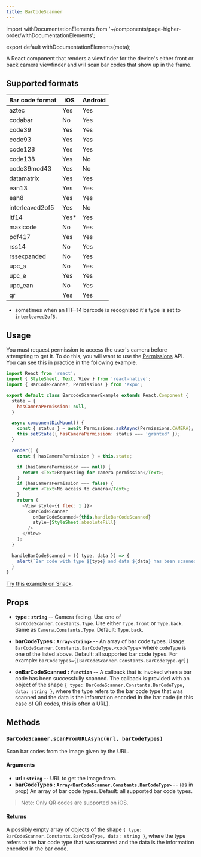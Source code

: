 ```yaml
---
title: BarCodeScanner
---
```


import withDocumentationElements from '~/components/page-higher-order/withDocumentationElements';

export default withDocumentationElements(meta);

A React component that renders a viewfinder for the device's either front or back camera viewfinder and will scan bar codes that show up in the frame.

## Supported formats

| Bar code format | iOS   | Android |
| --------------- | ----- | ------- |
| aztec           | Yes   | Yes     |
| codabar         | No    | Yes     |
| code39          | Yes   | Yes     |
| code93          | Yes   | Yes     |
| code128         | Yes   | Yes     |
| code138         | Yes   | No      |
| code39mod43     | Yes   | No      |
| datamatrix      | Yes   | Yes     |
| ean13           | Yes   | Yes     |
| ean8            | Yes   | Yes     |
| interleaved2of5 | Yes   | No      |
| itf14           | Yes\* | Yes     |
| maxicode        | No    | Yes     |
| pdf417          | Yes   | Yes     |
| rss14           | No    | Yes     |
| rssexpanded     | No    | Yes     |
| upc_a           | No    | Yes     |
| upc_e           | Yes   | Yes     |
| upc_ean         | No    | Yes     |
| qr              | Yes   | Yes     |

* sometimes when an ITF-14 barcode is recognized it's type is set to `interleaved2of5`.

## Usage

You must request permission to access the user's camera before attempting to get it. To do this, you will want to use the [Permissions](../permissions/) API. You can see this in practice in the following example.

```javascript
import React from 'react';
import { StyleSheet, Text, View } from 'react-native';
import { BarCodeScanner, Permissions } from 'expo';

export default class BarcodeScannerExample extends React.Component {
  state = {
    hasCameraPermission: null,
  }

  async componentDidMount() {
    const { status } = await Permissions.askAsync(Permissions.CAMERA); /// @info Before we can use the BarCodeScanner we need to ask the user for permission to access their camera. <a href='../permissions/'>Read more about Permissions.</a>
    this.setState({ hasCameraPermission: status === 'granted' });
  }

  render() {
    const { hasCameraPermission } = this.state;

    if (hasCameraPermission === null) {
      return <Text>Requesting for camera permission</Text>;
    }
    if (hasCameraPermission === false) {
      return <Text>No access to camera</Text>;
    }
    return (
      <View style={{ flex: 1 }}>
        <BarCodeScanner
          onBarCodeScanned={this.handleBarCodeScanned}
          style={StyleSheet.absoluteFill}
        />
      </View>
    );
  }

  handleBarCodeScanned = ({ type, data }) => {
    alert(`Bar code with type ${type} and data ${data} has been scanned!`);/
  }
}
```

[Try this example on Snack](https://snack.expo.io/Skxzn6-5b).

## Props

- **type : `string`** -- Camera facing. Use one of `BarCodeScanner.Constants.Type`. Use either `Type.front` or `Type.back`. Same as `Camera.Constants.Type`. Default: `Type.back`.

- **barCodeTypes : `Array<string>`** -- An array of bar code types. Usage: `BarCodeScanner.Constants.BarCodeType.<codeType>` where `codeType` is one of the listed above. Default: all supported bar code types. For example: `barCodeTypes={[BarCodeScanner.Constants.BarCodeType.qr]}`

- **onBarCodeScanned : `function`** -- A callback that is invoked when a bar code has been successfully scanned. The callback is provided with an object of the shape `{ type: BarCodeScanner.Constants.BarCodeType, data: string }`, where the type refers to the bar code type that was scanned and the data is the information encoded in the bar code (in this case of QR codes, this is often a URL).

## Methods

### `BarCodeScanner.scanFromURLAsync(url, barCodeTypes)`

Scan bar codes from the image given by the URL.

#### Arguments

-   **url : `string`** -- URL to get the image from.
-   **barCodeTypes : `Array<BarCodeScanner.Constants.BarCodeType>`** -- (as in prop) An array of bar code types. Default: all supported bar code types.
> Note: Only QR codes are supported on iOS.

#### Returns

A possibly empty array of objects of the shape `{ type: BarCodeScanner.Constants.BarCodeType, data: string }`, where the type refers to the bar code type that was scanned and the data is the information encoded in the bar code.
